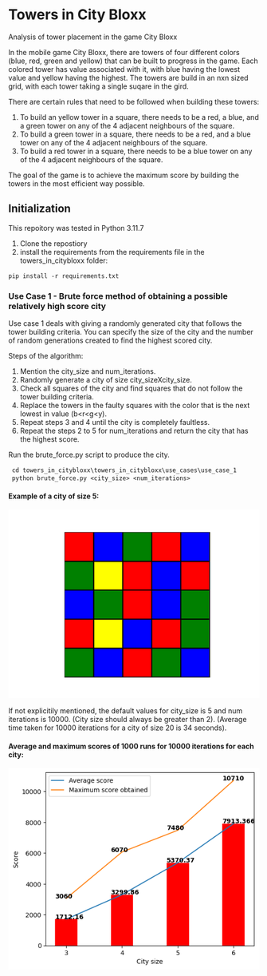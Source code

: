 # Towers in City Bloxx
Analysis of tower placement in the game City Bloxx

In the mobile game City Bloxx, there are towers of four different colors (blue, red, green and yellow) that can be built to progress in the game. Each colored tower has value associated with it, with blue having the lowest value and yellow having the highest. The towers are build in an nxn sized grid, with each tower taking a single suqare in the gird.

There are certain rules that need to be followed when building these towers:
1. To build an yellow tower in a square, there needs to be a red, a blue, and a green tower on any of the 4 adjacent neighbours of the square.
2. To build a green tower in a square, there needs to be a red, and a blue tower on any of the 4 adjacent neighbours of the square.
3. To build a red tower in a square, there needs to be a blue tower on any of the 4 adjacent neighbours of the square.

 The goal of the game is to achieve the maximum score by building the towers in the most efficient way possible.

 ## Initialization
This repoitory was tested in Python 3.11.7

 1. Clone the repostiory
 2. install the requirements from the requirements file in the towers_in_citybloxx folder: 
 ``` 
 pip install -r requirements.txt
 ``` 

 ### Use Case 1 - Brute force method of obtaining a possible relatively high score city

 Use case 1 deals with giving a randomly generated city that follows the tower building criteria. You can specify the size of the city and the number of random generations created to find the highest scored city.

 Steps of the algorithm:
 1. Mention the city_size and num_iterations.
 2. Randomly generate a city of size city_sizeXcity_size.
 3. Check all squares of the city and find squares that do not follow the tower building criteria.
 4. Replace the towers in the faulty squares with the color that is the next lowest in value (b<r<g<y).
 5. Repeat steps 3 and 4 until the city is completely faultless.
 6. Repeat the steps 2 to 5 for num_iterations and return the city that has the highest score.

Run the brute_force.py script to produce the city.
```
 cd towers_in_citybloxx\towers_in_citybloxx\use_cases\use_case_1
 python brute_force.py <city_size> <num_iterations>
```
#### Example of a city of size 5:
![Example of a city of size 5](towers_in_citybloxx/images/example_citysize_5.png)

 If not explicitily mentioned, the default values for city_size is 5 and num iterations is 10000.
 (City size should always be greater than 2).
 (Average time taken for 10000 iterations for a city of size 20 is 34 seconds).

#### Average and maximum scores of 1000 runs for 10000 iterations for each city:
![Average and maximum scores for 1000 runs for 10000 iterations for each city](towers_in_citybloxx/images/city_score.png)



